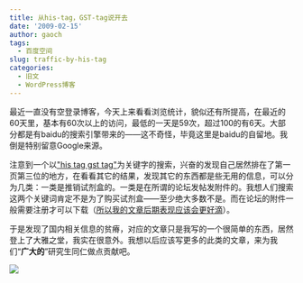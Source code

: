 ```yaml
---
title: 从his-tag，GST-tag说开去
date: '2009-02-15'
author: gaoch
tags:
  - 百度空间
slug: traffic-by-his-tag
categories:
  - 旧文
  - WordPress博客
---
```


最近一直没有空登录博客，今天上来看看浏览统计，貌似还有所提高，在最近的60天里，基本有60次以上的访问，最低的一天是59次，超过100的有6天。大部分都是有baidu的搜索引擎带来的——这不奇怪，毕竟这里是baidu的自留地。我倒是特别留意Google来源。  
  
注意到一个以["his tag gst
tag"](http://www.google.cn/search?q=his+tag+gst+tag)为关键字的搜索，兴奋的发现自己居然排在了第一页第三位的地方，在看看其它的结果，发现其它的东西都是些无用的信息，可以分为几类：一类是推销试剂盒的。一类是在所谓的论坛发帖发附件的。我想人们搜索这两个关键词肯定不是为了购买试剂盒——至少绝大多数不是。而在论坛的附件一般需要注册才可以下载（[所以我的文章后期表现应该会更好滴](http://hi.baidu.com/spring_gao/blog/item/6a733d2944dc77f899250af8.html/cmtid/969836ad61b144004b36d6b0)）。  
  
于是发现了国内相关信息的贫瘠，对应的文章只是我写的一个很简单的东西，居然登上了大雅之堂，我实在很意外。我想以后应该写更多的此类的文章，来为我们“**广大的**”研究生同仁做点贡献吧。  
  
<img src="http://hiphotos.baidu.com/spring%5Fgao/pic/item/c3823a6d20a99bdb431694bb.jpg" class="blogimg" />
